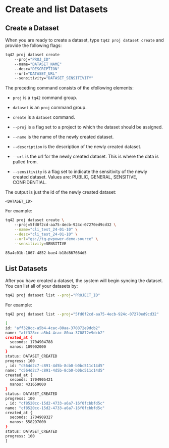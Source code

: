 # Create and list Datasets

## Create a Dataset

When you are ready to create a dataset, type `tq42 proj dataset create` and provide the following flags:
```bash
tq42 proj dataset create
    --proj="PROJ_ID"
    --name="DATASET_NAME"
    --desc="DESCRIPTION"
    --url="DATASET_URL"
    --sensitivity="DATASET_SENSITIVITY"
```

The preceding command consists of the xfollowing elements:

- `proj` is a `tq42` command group.

- `dataset` is an `proj` command group.

- `create` is a `dataset` command.

- `--proj` is a flag set to a project to which the dataset should be assigned.

- `--name` is the name of the newly created dataset.

- `--description` is the description of the newly created dataset.

- `--url` is the url for the newly created dataset. This is where the data is pulled from.

- `--sensitivity` is a flag set to indicate the sensitivity of the newly created dataset. Values are: PUBLIC, GENERAL, SENSITIVE, CONFIDENTIAL.

The output is just the id of the newly created dataset:

`<DATASET_ID>`

For example:
```bash
tq42 proj dataset create \ 
    --proj=5fd0f2cd-aa75-4ecb-924c-07270ed9cd32 \
    --name="cli_test_24-01-10" \
    --desc="cli_test_24-01-10" \
    --url="gs://tq-pvpower-demo-source" \
    --sensitivity=SENSITIVE

85a4c01b-1067-4852-bae4-b18d867664d5
```

## List Datasets

After you have created a dataset, the system will begin syncing the dataset. You can list all of your datasets by: 

```bash
tq42 proj dataset list --proj="PROJECT_ID"
```

For example:
```bash
tq42 proj dataset list --proj="5fd0f2cd-aa75-4ecb-924c-07270ed9cd32"

[
id: "aff328cc-a5b4-4cac-80aa-370872e9dcb2"
name: "aff328cc-a5b4-4cac-80aa-370872e9dcb2"
created_at {
  seconds: 1704904788
  nanos: 109902000
}
status: DATASET_CREATED
progress: 100
, id: "c564d2c7-c891-4d5b-8cb0-b0bc511c14d5"
name: "c564d2c7-c891-4d5b-8cb0-b0bc511c14d5"
created_at {
  seconds: 1704905421
  nanos: 431659000
}
status: DATASET_CREATED
progress: 100
, id: "cf8520cc-15d2-4733-a6a7-16f0fcbbfd5c"
name: "cf8520cc-15d2-4733-a6a7-16f0fcbbfd5c"
created_at {
  seconds: 1704909327
  nanos: 558297000
}
status: DATASET_CREATED
progress: 100
]
```
